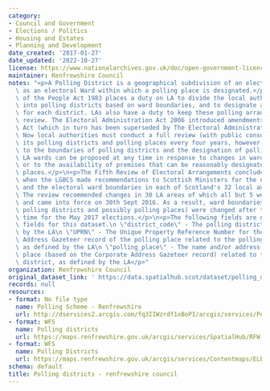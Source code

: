 ```yaml
---
category:
- Council and Government
- Elections / Politics
- Housing and Estates
- Planning and Development
date_created: '2017-01-27'
date_updated: '2022-10-27'
license: https://www.nationalarchives.gov.uk/doc/open-government-licence/version/3/
maintainer: Renfrewshire Council
notes: "<p>A Polling District is a geographical subdivision of an electoral area such\
  \ as an electoral Ward within which a polling place is designated.</p>\n<p>The Representation\
  \ of the People Act 1983 places a duty on LA to divide the local authority area\
  \ into polling districts based on ward boundaries, and to designate a polling place\
  \ for each district. LAs also have a duty to keep these polling arrangements under\
  \ review. The Electoral Administration Act 2006 introduced amendments to the 1983\
  \ Act (which in turn has been superseded by The Electoral Administration Act 2013).\
  \ Now local authorities must conduct a full review (with public consultation) of\
  \ its polling districts and polling places every four years, however adjustments\
  \ to the boundaries of polling districts and the designation of polling places within\
  \ LA wards can be proposed at any time in response to changes in ward boundaries\
  \ or to the availability of premises that can be reasonably designated as polling\
  \ places.</p>\n<p>The Fifth Review of Electoral Arrangements concluded in May 2016\
  \ when the LGBCS made recommendations to Scottish Ministers for the number of Councillors\
  \ and the electoral ward boundaries in each of Scotland's 32 local authorities.\
  \ The review recommended changes in 30 LA areas of which all but 5 were accepted\
  \ and came into force on 30th Sept 2016. As a result, ward boundaries (and therefore\
  \ polling districts and possibly polling places) were changed after this date in\
  \ time for the May 2017 elections.</p>\n<p>The following fields are now MANDATORY\
  \ fields for this dataset.\n \"district_code\" - The polling district code, as defined\
  \ by the LA\n \"UPRN\" - The Unique Property Reference Number for the Corporate\
  \ Address Gazeteer record of the polling place related to the polling district,\
  \ as defined by the LA\n \"polling_place\" - The name and/or address of the polling\
  \ place (based on the Corporate Address Gazeteer record) related to the polling\
  \ district, as defined by the LA</p>"
organization: Renfrewshire Council
original_dataset_link: ' https://data.spatialhub.scot/dataset/polling_districts-re'
records: null
resources:
- format: No file type
  name: Polling Scheme - Renfrewshire
  url: http://dservices2.arcgis.com/fq3IIWzrdf1xBoPI/arcgis/services/Polling_Scheme/WFSServer?service=wfs&request=getcapabilities
- format: WFS
  name: Polling districts
  url: https://maps.renfrewshire.gov.uk/arcgis/services/SpatialHub/RFW_Elections_And_Voting/MapServer/WFSServer?SERVICE=WFS&REQUEST=GetCapabilities
- format: WFS
  name: Polling Districts
  url: https://maps.renfrewshire.gov.uk/arcgis/services/Contentmaps/ELECTIONS_AND_VOTING/MapServer/WFSServer?SERVICE=WFS&REQUEST=GetCapabilities
schema: default
title: Polling districts - renfrewshire council
---
```

